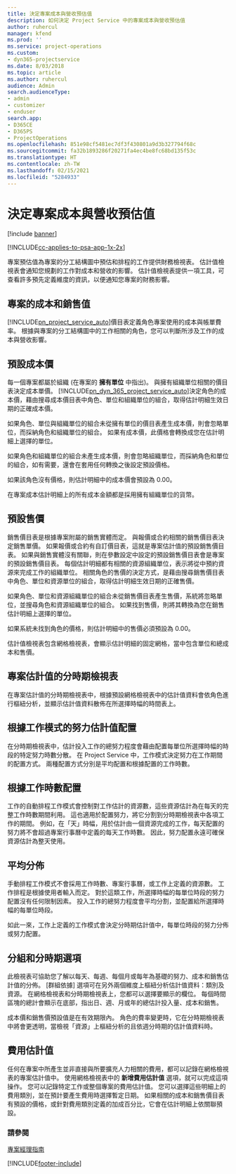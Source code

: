 ```yaml
---
title: 決定專案成本與營收預估值
description: 如何決定 Project Service 中的專案成本與營收預估值
author: ruhercul
manager: kfend
ms.prod: ''
ms.service: project-operations
ms.custom:
- dyn365-projectservice
ms.date: 8/03/2018
ms.topic: article
ms.author: ruhercul
audience: Admin
search.audienceType:
- admin
- customizer
- enduser
search.app:
- D365CE
- D365PS
- ProjectOperations
ms.openlocfilehash: 851e98cf5481ec7df3f430801a9d3b327794f68c
ms.sourcegitcommit: fa32b1893286f20271fa4ec4be8fc68bd135f53c
ms.translationtype: HT
ms.contentlocale: zh-TW
ms.lasthandoff: 02/15/2021
ms.locfileid: "5284933"
---
```

# <a name="determine-project-cost-and-revenue-estimates"></a>決定專案成本與營收預估值 

[!include [banner](../includes/psa-now-project-operations.md)]

[!INCLUDE[cc-applies-to-psa-app-1x-2x](../includes/cc-applies-to-psa-app-1x-2x.md)]

專案預估值為專案的分工結構圖中預估和排程的工作提供財務檢視表。 估計值檢視表會通知您規劃的工作對成本和營收的影響。 估計值檢視表提供一項工具，可查看許多預先定義維度的資訊，以便通知您專案的財務影響。  
  
## <a name="cost-and-sales-value-of-the-project"></a>專案的成本和銷售值  
[!INCLUDE[pn_project_service_auto](../includes/pn-project-service-auto.md)]價目表定義角色專案使用的成本與帳單費率。 根據與專案的分工結構圖中的工作相關的角色，您可以判斷所涉及工作的成本與營收影響。  
  
## <a name="cost-price-defaulting"></a>預設成本價  
每一個專案都屬於組織 (在專案的 **擁有單位** 中指出)。 與擁有組織單位相關的價目表決定成本單價。 [!INCLUDE[pn_dyn_365_project_service_auto](../includes/pn-dyn-365-project-service-auto.md)]決定角色的成本價，藉由搜尋成本價目表中角色、單位和組織單位的組合，取得估計明細生效日期的正確成本價。  
  
如果角色、單位與組織單位的組合未從擁有單位的價目表產生成本價，則會忽略單位，而採納角色和組織單位的組合。 如果有成本價，此價格會轉換成您在估計明細上選擇的單位。  
  
如果角色和組織單位的組合未產生成本價，則會忽略組織單位，而採納角色和單位的組合，如有需要，還會在套用任何轉換之後設定預設價格。  
  
 如果該角色沒有價格，則估計明細中的成本價會預設為 0.00。  
  
 在專案成本估計明細上的所有成本金額都是採用擁有組織單位的貨幣。  
  
## <a name="sales-price-defaulting"></a>預設售價  
銷售價目表是根據專案附屬的銷售實體而定。 與報價或合約相關的銷售價目表決定銷售單價。 如果報價或合約有自訂價目表，這就是專案估計值的預設銷售價目表。 如果與銷售實體沒有關聯，則在參數設定中設定的預設銷售價目表會是專案的預設銷售價目表。 每個估計明細都有相關的資源組織單位，表示將從中預約資源來完成工作的組織單位。 相關角色的售價的決定方式，是藉由搜尋銷售價目表中角色、單位和資源單位的組合，取得估計明細生效日期的正確售價。  
  
如果角色、單位和資源組織單位的組合未從銷售價目表產生售價，系統將忽略單位，並搜尋角色和資源組織單位的組合。 如果找到售價，則將其轉換為您在銷售估計明細上選擇的單位。  
  
如果系統未找到角色的價格，則估計明細中的售價必須預設為 0.00。  
  
估計值檢視表包含網格檢視表，會顯示估計明細的固定網格，當中包含單位和總成本和售價。  
  
## <a name="time-phased-view-of-project-estimates"></a>專案估計值的分時期檢視表  
在專案估計值的分時期檢視表中，根據預設網格檢視表中的估計值資料會依角色進行樞紐分析，並顯示估計值資料散佈在所選擇時幅的時間表上。  
  
## <a name="effort-estimate-allocation-based-on-task-mode"></a>根據工作模式的努力估計值配置  
在分時期檢視表中，估計投入工作的總努力程度會藉由配置每單位所選擇時幅的時段的特定努力時數分散。 在 Project Service 中，工作模式決定努力在工作期間的配置方式。 兩種配置方式分別是平均配置和根據配置的工作時數。 
  
## <a name="work-hours-based-allocation"></a>根據工作時數配置  
工作的自動排程工作模式會控制對工作估計的資源數，這些資源估計為在每天的完整工作時數期間利用。 這也適用於配置努力，將它分割到分時期檢視表中各項工作的期間。 例如，在「天」時幅，用於估計由一個資源完成的工作，每天配置的努力將不會超過專案行事曆中定義的每天工作時數。 因此，努力配置永遠可確保資源估計為整天使用。  
  
## <a name="even-distribution"></a>平均分佈  
手動排程工作模式不會採用工作時數、專案行事曆，或工作上定義的資源數。 工作排程是根據使用者輸入而定。 對於這類工作，所選擇時幅的每單位時段的努力配置沒有任何限制因素。 投入工作的總努力程度會平均分割，並配置給所選擇時幅的每單位時段。  
  
如此一來，工作上定義的工作模式會決定分時期估計值中，每單位時段的努力分佈或努力配置。  
  
## <a name="grouping-and-time-phasing-options"></a>分組和分時期選項  
此檢視表可協助您了解以每天、每週、每個月或每年為基礎的努力、成本和銷售估計值的分佈。 [群組依據] 選項可在另外兩個維度上樞紐分析估計值資料：類別及資源。 在網格檢視表和分時期檢視表上，您都可以選擇要顯示的欄位。 每個時間區塊的總計會顯示在底部，指出日、週、月或年的總估計投入量、成本和銷售。  
  
成本價和銷售價預設值是在有效期限內。 角色的費率變更時，它在分時期檢視表中將會更透明，當檢視「資源」上樞紐分析的且依週分時期的估計值資料時。  
  
## <a name="expense-estimates"></a>費用估計值  
任何在專案中所產生並非直接與所要擴充人力相關的費用，都可以記錄在網格檢視表的專案估計值中。 使用網格檢視表中的 **新增費用估計值** 選項，就可以完成這項操作。 您可以記錄特定工作或整個專案的費用估計值。 您可以選擇這些明細上的費用類別，並在預計要產生費用時選擇暫定日期。 如果相關的成本和銷售價目表有預設的價格，或針對費用類別定義的加成百分比，它會在估計明細上依關聯預設。  
  
### <a name="see-also"></a>請參閱  
 [專案經理指南](../psa/project-manager-guide.md)


[!INCLUDE[footer-include](../includes/footer-banner.md)]